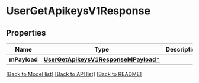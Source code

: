 # UserGetApikeysV1Response

## Properties
Name | Type | Description | Notes
------------ | ------------- | ------------- | -------------
**mPayload** | [**UserGetApikeysV1ResponseMPayload***](UserGetApikeysV1ResponseMPayload.md) |  | 

[[Back to Model list]](../README.md#documentation-for-models) [[Back to API list]](../README.md#documentation-for-api-endpoints) [[Back to README]](../README.md)


